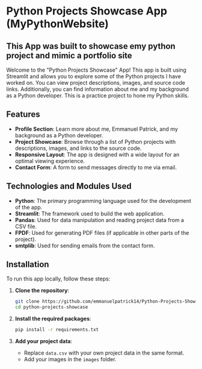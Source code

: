 # Python Projects Showcase App (MyPythonWebsite)
## This App was built to showcase emy python project and mimic a portfolio  site
Welcome to the "Python Projects Showcase" App! This app is built using Streamlit and allows you to explore some of the Python projects I have worked on. You can view project descriptions, images, and source code links. Additionally, you can find information about me and my background as a Python developer. This is a practice project to hone my Python skills.

## Features

- **Profile Section**: Learn more about me, Emmanuel Patrick, and my background as a Python developer.
- **Project Showcase**: Browse through a list of Python projects with descriptions, images, and links to the source code.
- **Responsive Layout**: The app is designed with a wide layout for an optimal viewing experience.
- **Contact Form**: A form to send messages directly to me via email.

## Technologies and Modules Used

- **Python**: The primary programming language used for the development of the app.
- **Streamlit**: The framework used to build the web application.
- **Pandas**: Used for data manipulation and reading project data from a CSV file.
- **FPDF**: Used for generating PDF files (if applicable in other parts of the project).
- **smtplib**: Used for sending emails from the contact form.

## Installation

To run this app locally, follow these steps:

1. **Clone the repository**:
    ```sh
    git clone https://github.com/emmanuelpatrick14/Python-Projects-Showcase-App.git
    cd python-projects-showcase
    ```

2. **Install the required packages**:
    ```sh
    pip install -r requirements.txt
    ```

3. **Add your project data**:
    - Replace `data.csv` with your own project data in the same format.
    - Add your images in the `images` folder.
